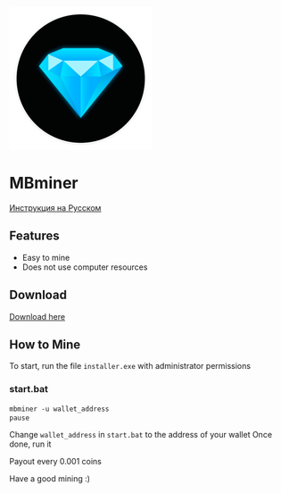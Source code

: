 ![](/logo.png)

# MBminer
[Инструкция на Русском](https://github.com/marebank/MBMiner/blob/main/README_RU.md)

## Features

- Easy to mine
- Does not use computer resources

## Download
[Download here](https://github.com/marebank/MBMiner/releases/latest)

## How to Mine
To start, run the file `installer.exe` with administrator permissions

### start.bat
```
mbminer -u wallet_address
pause
```

Change `wallet_address` in `start.bat` to the address of your wallet
Once done, run it

Payout every 0.001 coins

Have a good mining :)
